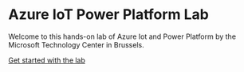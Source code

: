 # Azure IoT Power Platform Lab
Welcome to this hands-on lab of Azure Iot and Power Platform by the Microsoft Technology Center in Brussels.

[Get started with the lab](./01_Introduction.md)